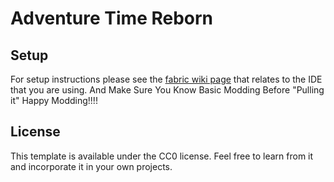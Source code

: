 # Adventure Time Reborn

## Setup

For setup instructions please see the [fabric wiki page](https://fabricmc.net/wiki/tutorial:setup) that relates to the IDE that you are using.
And Make Sure You Know Basic Modding Before "Pulling it"
Happy Modding!!!!

## License

This template is available under the CC0 license. Feel free to learn from it and incorporate it in your own projects.
